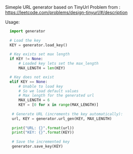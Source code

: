 Simeple URL generator based on TinyUrl
Problem from : https://leetcode.com/problems/design-tinyurl/#/description

Usage:

```python
  import generator
  
  # Load the key
  KEY = generator.load_key()
  
  # Key exists set max length
  if KEY != None:
	  # Loaded key lets set the max_length
	  MAX_LENGTH = len(KEY)

  # Key does not exist
  elif KEY == None:
	  # Unable to load key
	  # So we load default values
	  # Max length for the generated url
	  MAX_LENGTH = 6
	  KEY = [0 for x in range(MAX_LENGTH)]
    
   # Generate URL (increments the key automatically):
   url, KEY = generator.url_gen(KEY, MAX_LENGTH)
   
   print("URL: {}".format(url))
   print("KEY: {}".format(KEY))
   
   # Save the incremented key
   generator.save_key(KEY)
```
